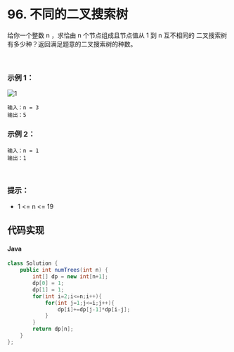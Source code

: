 # 96. 不同的二叉搜索树

给你一个整数 n ，求恰由 n 个节点组成且节点值从 1 到 n 互不相同的 二叉搜索树 有多少种？返回满足题意的二叉搜索树的种数。

 

### 示例 1：
![1](https://assets.leetcode.com/uploads/2021/01/18/uniquebstn3.jpg)
```
输入：n = 3
输出：5
```
### 示例 2：
```
输入：n = 1
输出：1
```
 

### 提示：

 - 1 <= n <= 19

## 代码实现
#### Java
```Java
class Solution {
    public int numTrees(int n) {
        int[] dp = new int[n+1];
        dp[0] = 1;
        dp[1] = 1;
        for(int i=2;i<=n;i++){
            for(int j=1;j<=i;j++){
                dp[i]+=dp[j-1]*dp[i-j];
            }
        }
        return dp[n];
    }
};
```